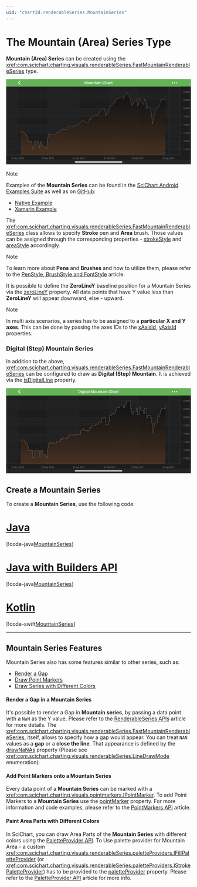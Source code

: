 ```yaml
---
uid: "chart2d.renderableSeries.MountainSeries"
---
```


# The Mountain (Area) Series Type
**Mountain (Area) Series** can be created using the <xref:com.scichart.charting.visuals.renderableSeries.FastMountainRenderableSeries> type.

![Mountain Series Type](images/mountain-chart-example.png)

> [!NOTE] 
> Examples of the **Mountain Series** can be found in the [SciChart Android Examples Suite](https://www.scichart.com/examples/android-chart/) as well as on [GitHub](https://github.com/ABTSoftware/SciChart.Android.Examples):
> - [Native Example](https://www.scichart.com/example/android-chart/android-mountain-chart-example/)
> - [Xamarin Example](https://www.scichart.com/example/xamarin-chart/xamarin-chart-mountain-chart-example/)

The <xref:com.scichart.charting.visuals.renderableSeries.FastMountainRenderableSeries> class allows to specify **Stroke** pen and **Area** brush. Those values can be assigned through the corresponding properties - [strokeStyle](xref:com.scichart.charting.visuals.renderableSeries.BaseRenderableSeries.setStrokeStyle(com.scichart.drawing.common.PenStyle)) and [areaStyle](xref:com.scichart.charting.visuals.renderableSeries.BaseMountainRenderableSeries.setAreaStyle(com.scichart.drawing.common.BrushStyle)) accordingly.

> [!NOTE] 
> To learn more about **Pens** and **Brushes** and how to utilize them, please refer to the [PenStyle, BrushStyle and FontStyle](xref:stylingAndTheming.PenStyleBrushStyleAndFontStyle) article.

It is possible to define the **ZeroLineY** baseline position for a Mountain Series via the [zeroLineY](xref:com.scichart.charting.visuals.renderableSeries.BaseRenderableSeries.setZeroLineY(double)) property. All data points that have Y value less than **ZeroLineY** will appear downward, else - upward.

> [!NOTE] 
> In multi axis scenarios, a series has to be assigned to a **particular X and Y axes**. This can be done by passing the axes IDs to the [xAxisId](xref:com.scichart.charting.visuals.renderableSeries.IRenderableSeries.setXAxisId(java.lang.String)), [yAxisId](xref:com.scichart.charting.visuals.renderableSeries.IRenderableSeries.setYAxisId(java.lang.String)) properties.

### Digital (Step) Mountain Series
In addition to the above, <xref:com.scichart.charting.visuals.renderableSeries.FastMountainRenderableSeries> can be configured to draw as **Digital (Step) Mountain**. It is achieved via the 
[isDigitalLine](xref:com.scichart.charting.visuals.renderableSeries.FastMountainRenderableSeries.setIsDigitalLine(boolean)) property.

![Digital Mountain Series Type](images/digital-mountain-chart-example.png)

## Create a Mountain Series
To create a **Mountain Series**, use the following code:

# [Java](#tab/java)
[!code-java[MountainSeries](../../../samples/sandbox/app/src/main/java/com/scichart/docsandbox/examples/java/series2d/MountainSeries2D.java#Example)]
# [Java with Builders API](#tab/javaBuilder)
[!code-java[MountainSeries](../../../samples/sandbox/app/src/main/java/com/scichart/docsandbox/examples/javaBuilder/series2d/MountainSeries2D.java#Example)]
# [Kotlin](#tab/kotlin)
[!code-swift[MountainSeries](../../../samples/sandbox/app/src/main/java/com/scichart/docsandbox/examples/kotlin/series2d/BandSeries2D.kt#Example)]
***

## Mountain Series Features
Mountain Series also has some features similar to other series, such as:
- [Render a Gap](#render-a-gap-in-a-mountain-series)
- [Draw Point Markers](#add-point-markers-onto-a-mountain-series)
- [Draw Series with Different Colors](#paint-area-parts-with-different-colors)

#### Render a Gap in a Mountain Series
It's possible to render a Gap in **Mountain series**, by passing a data point with a `NaN` as the Y value. Please refer to the [RenderableSeries APIs](xref:chart2d.2DChartTypes#adding-a-gap-onto-a-renderableseries) article for more details. The <xref:com.scichart.charting.visuals.renderableSeries.FastMountainRenderableSeries>, itself, allows to specify how a gap would appear. You can treat `NAN` values as a **gap** or a **close the line**. That appearance is defined by the [drawNaNAs](xref:com.scichart.charting.visuals.renderableSeries.BaseRenderableSeries.setDrawNaNAs(com.scichart.charting.visuals.renderableSeries.LineDrawMode)) property (Please see <xref:com.scichart.charting.visuals.renderableSeries.LineDrawMode> enumeration).

#### Add Point Markers onto a Mountain Series
Every data point of a **Mountain Series** can be marked with a <xref:com.scichart.charting.visuals.pointmarkers.IPointMarker>. To add Point Markers to a **Mountain Series** use the [pointMarker](xref:com.scichart.charting.visuals.renderableSeries.IRenderableSeries.setPointMarker(com.scichart.charting.visuals.pointmarkers.IPointMarker)) property. For more information and code examples, please refer to the [PointMarkers API](xref:chart2d.PointMarkerAPI) article.

#### Paint Area Parts with Different Colors
In SciChart, you can draw Area Parts of the **Mountain Series** with different colors using the [PaletteProvider API](xref:chart2d.PaletteProviderAPI). 
To Use palette provider for Mountain Area - a custom <xref:com.scichart.charting.visuals.renderableSeries.paletteProviders.IFillPaletteProvider> (or <xref:com.scichart.charting.visuals.renderableSeries.paletteProviders.IStrokePaletteProvider>) has to be provided to the [paletteProvider](xref:com.scichart.charting.visuals.renderableSeries.IRenderableSeries.setPaletteProvider(com.scichart.charting.visuals.renderableSeries.paletteProviders.IPaletteProvider)) property. Please refer to the [PaletteProvider API](xref:chart2d.PaletteProviderAPI) article for more info.
